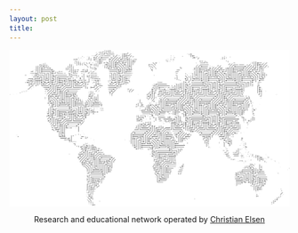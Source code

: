 ```yaml
---
layout: post
title:    
---
```


<img align="center" src="/images/world.png">
<p align="center">
Research and educational network operated by <a href="https://chris.elsen.xyz">Christian Elsen</a>
</p>
